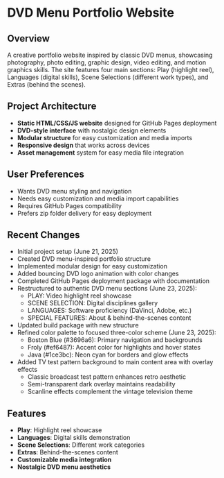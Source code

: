 # DVD Menu Portfolio Website

## Overview
A creative portfolio website inspired by classic DVD menus, showcasing photography, photo editing, graphic design, video editing, and motion graphics skills. The site features four main sections: Play (highlight reel), Languages (digital skills), Scene Selections (different work types), and Extras (behind the scenes).

## Project Architecture
- **Static HTML/CSS/JS website** designed for GitHub Pages deployment
- **DVD-style interface** with nostalgic design elements
- **Modular structure** for easy customization and media imports
- **Responsive design** that works across devices
- **Asset management** system for easy media file integration

## User Preferences
- Wants DVD menu styling and navigation
- Needs easy customization and media import capabilities
- Requires GitHub Pages compatibility
- Prefers zip folder delivery for easy deployment

## Recent Changes
- Initial project setup (June 21, 2025)
- Created DVD menu-inspired portfolio structure
- Implemented modular design for easy customization
- Added bouncing DVD logo animation with color changes
- Completed GitHub Pages deployment package with documentation
- Restructured to authentic DVD menu sections (June 23, 2025):
  * PLAY: Video highlight reel showcase
  * SCENE SELECTION: Digital disciplines gallery
  * LANGUAGES: Software proficiency (DaVinci, Adobe, etc.)
  * SPECIAL FEATURES: About & behind-the-scenes content
- Updated build package with new structure
- Refined color palette to focused three-color scheme (June 23, 2025):
  * Boston Blue (#3696a6): Primary navigation and backgrounds
  * Froly (#ef6487): Accent color for highlights and hover states
  * Java (#1ce3bc): Neon cyan for borders and glow effects
- Added TV test pattern background to main content area with overlay effects
  * Classic broadcast test pattern enhances retro aesthetic
  * Semi-transparent dark overlay maintains readability
  * Scanline effects complement the vintage television theme

## Features
- **Play**: Highlight reel showcase
- **Languages**: Digital skills demonstration
- **Scene Selections**: Different work categories
- **Extras**: Behind-the-scenes content
- **Customizable media integration**
- **Nostalgic DVD menu aesthetics**
